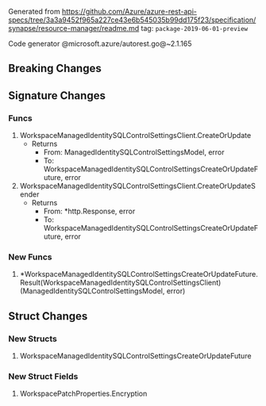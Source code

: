 Generated from https://github.com/Azure/azure-rest-api-specs/tree/3a3a9452f965a227ce43e6b545035b99dd175f23/specification/synapse/resource-manager/readme.md tag: `package-2019-06-01-preview`

Code generator @microsoft.azure/autorest.go@~2.1.165

## Breaking Changes

## Signature Changes

### Funcs

1. WorkspaceManagedIdentitySQLControlSettingsClient.CreateOrUpdate
	- Returns
		- From: ManagedIdentitySQLControlSettingsModel, error
		- To: WorkspaceManagedIdentitySQLControlSettingsCreateOrUpdateFuture, error
1. WorkspaceManagedIdentitySQLControlSettingsClient.CreateOrUpdateSender
	- Returns
		- From: *http.Response, error
		- To: WorkspaceManagedIdentitySQLControlSettingsCreateOrUpdateFuture, error

### New Funcs

1. *WorkspaceManagedIdentitySQLControlSettingsCreateOrUpdateFuture.Result(WorkspaceManagedIdentitySQLControlSettingsClient) (ManagedIdentitySQLControlSettingsModel, error)

## Struct Changes

### New Structs

1. WorkspaceManagedIdentitySQLControlSettingsCreateOrUpdateFuture

### New Struct Fields

1. WorkspacePatchProperties.Encryption
